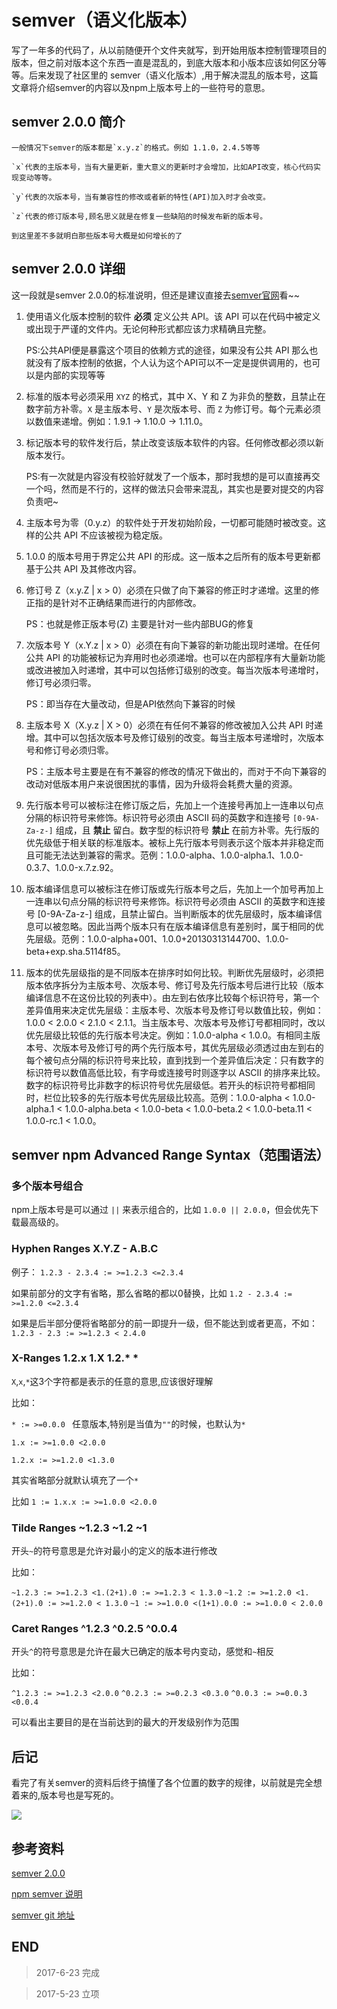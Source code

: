 # semver（语义化版本）

写了一年多的代码了，从以前随便开个文件夹就写，到开始用版本控制管理项目的版本，但之前对版本这个东西一直是混乱的，到底大版本和小版本应该如何区分等等。后来发现了社区里的 semver（语义化版本）,用于解决混乱的版本号，这篇文章将介绍semver的内容以及npm上版本号上的一些符号的意思。

## semver 2.0.0 简介

    一般情况下semver的版本都是`x.y.z`的格式。例如 1.1.0，2.4.5等等

    `x`代表的主版本号，当有大量更新，重大意义的更新时才会增加，比如API改变，核心代码实现变动等等。

    `y`代表的次版本号，当有兼容性的修改或者新的特性(API)加入时才会改变。

    `z`代表的修订版本号,顾名思义就是在修复一些缺陷的时候发布新的版本号。

    到这里差不多就明白那些版本号大概是如何增长的了

## semver 2.0.0 详细

这一段就是semver 2.0.0的标准说明，但还是建议直接去[semver官网](http://semver.org/)看~~

1.  使用语义化版本控制的软件 **必须** 定义公共 API。该 API 可以在代码中被定义或出现于严谨的文件内。无论何种形式都应该力求精确且完整。

    PS:公共API便是暴露这个项目的依赖方式的途径，如果没有公共 API 那么也就没有了版本控制的依据，个人认为这个API可以不一定是提供调用的，也可以是内部的实现等等

2.  标准的版本号必须采用 `XYZ` 的格式，其中 X、Y 和 Z 为非负的整数，且禁止在数字前方补零。`X` 是主版本号、`Y` 是次版本号、而 `Z` 为修订号。每个元素必须以数值来递增。例如：1.9.1 -> 1.10.0 -> 1.11.0。

3.  标记版本号的软件发行后，禁止改变该版本软件的内容。任何修改都必须以新版本发行。

    PS:有一次就是内容没有校验好就发了一个版本，那时我想的是可以直接再交一个吗，然而是不行的，这样的做法只会带来混乱，其实也是要对提交的内容负责吧~

4.  主版本号为零（0.y.z）的软件处于开发初始阶段，一切都可能随时被改变。这样的公共 API 不应该被视为稳定版。

5.  1.0.0 的版本号用于界定公共 API 的形成。这一版本之后所有的版本号更新都基于公共 API 及其修改内容。

6.  修订号 Z（x.y.Z | x > 0）必须在只做了向下兼容的修正时才递增。这里的修正指的是针对不正确结果而进行的内部修改。

    PS：也就是修正版本号(Z) 主要是针对一些内部BUG的修复

7.  次版本号 Y（x.Y.z | x > 0）必须在有向下兼容的新功能出现时递增。在任何公共 API 的功能被标记为弃用时也必须递增。也可以在内部程序有大量新功能或改进被加入时递增，其中可以包括修订级别的改变。每当次版本号递增时，修订号必须归零。

    PS：即当存在大量改动，但是API依然向下兼容的时候

8.  主版本号 X（X.y.z | X > 0）必须在有任何不兼容的修改被加入公共 API 时递增。其中可以包括次版本号及修订级别的改变。每当主版本号递增时，次版本号和修订号必须归零。

    PS：主版本号主要是在有不兼容的修改的情况下做出的，而对于不向下兼容的改动对低版本用户来说很困扰的事情，因为升级将会耗费大量的资源。

9.  先行版本号可以被标注在修订版之后，先加上一个连接号再加上一连串以句点分隔的标识符号来修饰。标识符号必须由 ASCII 码的英数字和连接号 `[0-9A-Za-z-]` 组成，且 **禁止** 留白。数字型的标识符号 **禁止** 在前方补零。先行版的优先级低于相关联的标准版本。被标上先行版本号则表示这个版本并非稳定而且可能无法达到兼容的需求。范例：1.0.0-alpha、1.0.0-alpha.1、1.0.0-0.3.7、1.0.0-x.7.z.92。

10. 版本编译信息可以被标注在修订版或先行版本号之后，先加上一个加号再加上一连串以句点分隔的标识符号来修饰。标识符号必须由 ASCII 的英数字和连接号 [0-9A-Za-z-] 组成，且禁止留白。当判断版本的优先层级时，版本编译信息可以被忽略。因此当两个版本只有在版本编译信息有差别时，属于相同的优先层级。范例：1.0.0-alpha+001、1.0.0+20130313144700、1.0.0-beta+exp.sha.5114f85。

11. 版本的优先层级指的是不同版本在排序时如何比较。判断优先层级时，必须把版本依序拆分为主版本号、次版本号、修订号及先行版本号后进行比较（版本编译信息不在这份比较的列表中）。由左到右依序比较每个标识符号，第一个差异值用来决定优先层级：主版本号、次版本号及修订号以数值比较，例如：1.0.0 < 2.0.0 < 2.1.0 < 2.1.1。当主版本号、次版本号及修订号都相同时，改以优先层级比较低的先行版本号决定。例如：1.0.0-alpha < 1.0.0。有相同主版本号、次版本号及修订号的两个先行版本号，其优先层级必须透过由左到右的每个被句点分隔的标识符号来比较，直到找到一个差异值后决定：只有数字的标识符号以数值高低比较，有字母或连接号时则逐字以 ASCII 的排序来比较。数字的标识符号比非数字的标识符号优先层级低。若开头的标识符号都相同时，栏位比较多的先行版本号优先层级比较高。范例：1.0.0-alpha < 1.0.0-alpha.1 < 1.0.0-alpha.beta < 1.0.0-beta < 1.0.0-beta.2 < 1.0.0-beta.11 < 1.0.0-rc.1 < 1.0.0。


## semver npm Advanced Range Syntax（范围语法）

### 多个版本号组合

npm上版本号是可以通过 `||` 来表示组合的，比如 `1.0.0 || 2.0.0`，但会优先下载最高级的。

### Hyphen Ranges X.Y.Z - A.B.C

例子： `1.2.3 - 2.3.4 := >=1.2.3 <=2.3.4`

如果前部分的文字有省略，那么省略的都以0替换，比如 `1.2 - 2.3.4 := >=1.2.0 <=2.3.4`

如果是后半部分便将省略部分的前一即提升一级，但不能达到或者更高，不如：`1.2.3 - 2.3 := >=1.2.3 < 2.4.0`

### X-Ranges 1.2.x 1.X 1.2.* *

`X`,`x`,`*`这3个字符都是表示的任意的意思,应该很好理解

比如：

`* := >=0.0.0 ` 任意版本,特别是当值为`""`的时候，也默认为`*`

`1.x := >=1.0.0 <2.0.0`

`1.2.x := >=1.2.0 <1.3.0`

其实省略部分就默认填充了一个`*`

比如 `1 := 1.x.x := >=1.0.0 <2.0.0`

### Tilde Ranges ~1.2.3 ~1.2 ~1

开头`~`的符号意思是允许对最小的定义的版本进行修改

比如：

`~1.2.3 := >=1.2.3 <1.(2+1).0 := >=1.2.3 < 1.3.0`
`~1.2 := >=1.2.0 <1.(2+1).0 := >=1.2.0 < 1.3.0`
`~1 := >=1.0.0 <(1+1).0.0 := >=1.0.0 < 2.0.0`

### Caret Ranges ^1.2.3 ^0.2.5 ^0.0.4

开头`^`的符号意思是允许在最大已确定的版本号内变动，感觉和`~`相反

比如：

`^1.2.3 := >=1.2.3 <2.0.0`
`^0.2.3 := >=0.2.3 <0.3.0`
`^0.0.3 := >=0.0.3 <0.0.4`

可以看出主要目的是在当前达到的最大的开发级别作为范围

## 后记

看完了有关semver的资料后终于搞懂了各个位置的数字的规律，以前就是完全想着来的,版本号也是写死的。

![](https://ooo.0o0.ooo/2017/06/23/594d21670f438.gif)

## 参考资料

[semver 2.0.0](http://semver.org/lang/zh-CN/)

[npm semver 说明](https://docs.npmjs.com/misc/semver)

[semver git 地址](https://github.com/mojombo/semver)

## END

>   2017-6-23   完成

>   2017-5-23   立项

